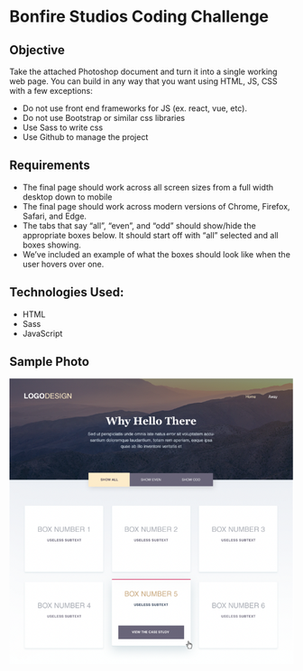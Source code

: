 # Bonfire Studios Coding Challenge

## Objective

Take the attached Photoshop document and turn it into a single working web page. You can build in any way that you want using HTML, JS, CSS with a few exceptions:

- Do not use front end frameworks for JS (ex. react, vue, etc).
- Do not use Bootstrap or similar css libraries
- Use Sass to write css
- Use Github to manage the project

## Requirements

- The final page should work across all screen sizes from a full width desktop down to mobile
- The final page should work across modern versions of Chrome, Firefox, Safari, and Edge.
- The tabs that say “all”, “even”, and “odd” should show/hide the appropriate boxes below. It should start off with “all” selected and all boxes showing.
- We’ve included an example of what the boxes should look like when the user hovers over one.

## Technologies Used:

- HTML
- Sass
- JavaScript

## Sample Photo

![Drag Racing](media/sample-photo.png)
